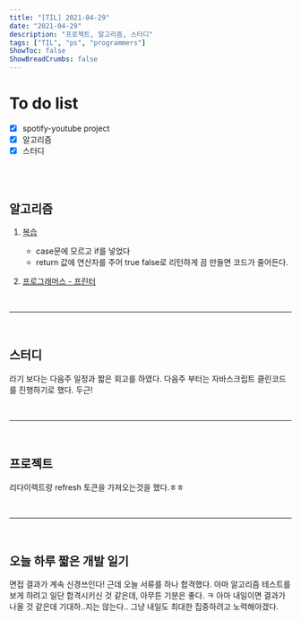 ```yaml
---
title: "[TIL] 2021-04-29"
date: "2021-04-29"
description: "프로젝트, 알고리즘, 스터디"
tags: ["TIL", "ps", "programmers"]
ShowToc: false
ShowBreadCrumbs: false
---
```


# To do list
- [x] spotify-youtube project
- [x] 알고리즘
- [x] 스터디

<br />
<br />



## 알고리즘
1. [복습](https://leetcode.com/problems/valid-parentheses/)
   - case문에 모르고 if를 넣었다
   - return 값에 연산자를 주어 true false로 리턴하게 끔 만들면 코드가 줄어든다.


2. [프로그래머스 - 프린터](https://programmers.co.kr/learn/courses/30/lessons/42587)

<br />

---

<br />

## 스터디
라기 보다는 다음주 일정과 짧은 회고를 하였다. 다음주 부터는 자바스크립트 클린코드 를 진행하기로 했다. 두근!

<br />

---

<br />

## 프로젝트
리다이렉트랑 refresh 토큰을 가져오는것을 했다.ㅎㅎ

<br />

---

<br />

## 오늘 하루 짧은 개발 일기
면접 결과가 계속 신경쓰인다! 근데 오늘 서류를 하나 합격했다. 아마 알고리즘 테스트를 보게 하려고 일단 합격시키신 것 같은데, 아무튼 기분은 좋다. ㅋ 아마 내일이면 결과가 나올 것 같은데 기대하..지는 않는다.. 그냥 내일도 최대한 집중하려고 노력해야겠다.